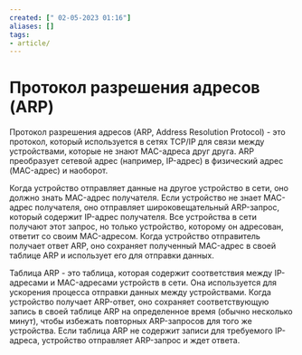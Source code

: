 ```yaml
---
created: [" 02-05-2023 01:16"]
aliases: []
tags:
- article/
---
```


# Протокол разрешения адресов (ARP)

Протокол разрешения адресов (ARP, Address Resolution Protocol) - это протокол, который используется в сетях TCP/IP для связи между устройствами, которые не знают MAC-адреса друг друга. ARP преобразует сетевой адрес (например, IP-адрес) в физический адрес (MAC-адрес) и наоборот.

Когда устройство отправляет данные на другое устройство в сети, оно должно знать MAC-адрес получателя. Если устройство не знает MAC-адрес получателя, оно отправляет широковещательный ARP-запрос, который содержит IP-адрес получателя. Все устройства в сети получают этот запрос, но только устройство, которому он адресован, ответит со своим MAC-адресом. Когда устройство отправитель получает ответ ARP, оно сохраняет полученный MAC-адрес в своей таблице ARP и использует его для отправки данных.

Таблица ARP - это таблица, которая содержит соответствия между IP-адресами и MAC-адресами устройств в сети. Она используется для ускорения процесса отправки данных между устройствами. Когда устройство получает ARP-ответ, оно сохраняет соответствующую запись в своей таблице ARP на определенное время (обычно несколько минут), чтобы избежать повторных ARP-запросов для того же устройства. Если таблица ARP не содержит записи для требуемого IP-адреса, устройство отправляет ARP-запрос и ждет ответа.

